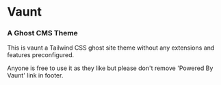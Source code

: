 ﻿# Vaunt 
### A Ghost CMS Theme

This is vaunt a Tailwind CSS ghost site theme without any
extensions and features preconfigured.

Anyone is free to use it as they like but please don't remove 'Powered By Vaunt' link in footer. 
